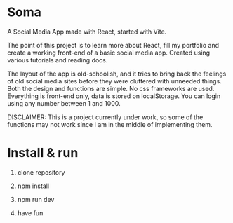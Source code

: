 # Soma
 A Social Media App made with React, started with Vite.
 
The point of this project is to learn more about React, fill my portfolio and create a working front-end of a basic social media app. Created using various tutorials and reading docs.

The layout of the app is old-schoolish, and it tries to bring back the feelings of old social media sites before they were cluttered with unneeded things. Both the design and functions are simple. No css frameworks are used. Everything is front-end only, data is stored on localStorage. You can login using any number between 1 and 1000.

DISCLAIMER: This is a project currently under work, so some of the functions may not work since I am in the middle of implementing them. 

 # Install & run 

1. clone repository

2. npm install

3. npm run dev

4. have fun
